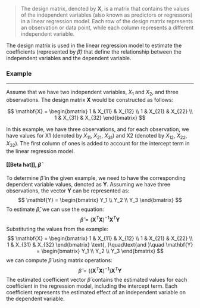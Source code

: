 >The design matrix, denoted by $\mathbf{X}$, is a matrix that contains the values of the independent variables (also known as predictors or regressors) in a linear regression model. Each row of the design matrix represents an observation or data point, while each column represents a different independent variable.

The design matrix is used in the linear regression model to estimate the coefficients (represented by $\hat{\beta}$) that define the relationship between the independent variables and the dependent variable.

### Example
---
Assume that we have two independent variables, $X_1$ and $X_2$, and three observations. The design matrix $\mathbf{X}$ would be constructed as follows:

$$
\mathbf{X} = \begin{bmatrix}
1 & X_{11} & X_{12} \\
1 & X_{21} & X_{22} \\
1 & X_{31} & X_{32}
\end{bmatrix}
$$

In this example, we have three observations, and for each observation, we have values for X1 (denoted by $X_{11}$, $X_{21}$, $X_{31}$) and X2 (denoted by $X_{12}$, $X_{22}$, $X_{32}$). The first column of ones is added to account for the intercept term in the linear regression model.

#### [[Beta hat]], $\hat\beta$
To determine $\hat{\beta}$ in the given example, we need to have the corresponding dependent variable values, denoted as $\mathbf{Y}$. Assuming we have three observations, the vector $\mathbf{Y}$ can be represented as:
$$
\mathbf{Y} = \begin{bmatrix}
Y_1 \\
Y_2 \\
Y_3
\end{bmatrix}
$$
To estimate $\hat{\beta}$, we can use the equation:
$$
\hat{\beta} = (\mathbf{X}^T\mathbf{X})^{-1}\mathbf{X}^T\mathbf{Y}
$$
Substituting the values from the example:
$$
\mathbf{X} = \begin{bmatrix}
1 & X_{11} & X_{12} \\
1 & X_{21} & X_{22} \\
1 & X_{31} & X_{32}
\end{bmatrix}
\text{, }\quad\text{and }\quad
\mathbf{Y} = \begin{bmatrix}
Y_1 \\
Y_2 \\
Y_3
\end{bmatrix}
$$
we can compute $\hat{\beta}$ using matrix operations:
$$
\hat{\beta} = \left((\mathbf{X}^T\mathbf{X})^{-1}\right)\mathbf{X}^T\mathbf{Y}
$$
The estimated coefficient vector $\hat{\beta}$ contains the estimated values for each coefficient in the regression model, including the intercept term. Each coefficient represents the estimated effect of an independent variable on the dependent variable.